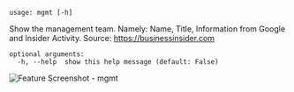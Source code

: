 ```text
usage: mgmt [-h]
```

Show the management team. Namely: Name, Title, Information from Google and Insider Activity. Source: https://businessinsider.com

```
optional arguments:
  -h, --help  show this help message (default: False)
```
<img size="1400" alt="Feature Screenshot - mgmt" src="https://user-images.githubusercontent.com/85772166/141400234-8f2a2175-2ad8-4cd1-9633-a343e611b43e.png">

